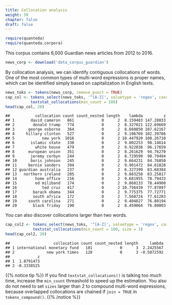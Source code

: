 ```yaml
---
title: Collocation analysis
weight: 50
chapter: false
draft: false
---
```



```r
require(quanteda)
require(quanteda.corpora)
```

This corpus contains 6,000 Guardian news articles from 2012 to 2016.


```r
news_corp <- download('data_corpus_guardian')
```




By collocation analysis, we can identify contiguous collocations of words. One of the most common types of multi-word expressions is proper names, which can be identified simply based on capitalization in English texts.


```r
news_toks <- tokens(news_corp, remove_punct = TRUE)
cap_col <- tokens_select(news_toks, '^[A-Z]', valuetype = 'regex', case_insensitive = FALSE, padding = TRUE) %>% 
           textstat_collocations(min_count = 100)
head(cap_col, 20)
```

```
##           collocation count count_nested length    lambda         z
## 1       david cameron   861            0      2  8.159403 147.28033
## 2        donald trump   774            0      2  8.327021 122.69669
## 3      george osborne   364            0      2  8.660850 107.62167
## 4     hillary clinton   527            0      2  9.106769 102.39786
## 5            new york  1016            0      2 10.447920 100.26710
## 6       islamic state   330            0      2  9.802253  98.14614
## 7         white house   479            0      2  9.922038  96.17659
## 8      european union   351            0      2  8.261629  94.76270
## 9       jeremy corbyn   244            0      2  8.729599  90.79494
## 10      boris johnson   245            0      2  9.664231  84.76850
## 11     bernie sanders   394            0      2  9.901472  84.61828
## 12 guardian australia   237            0      2  6.327399  83.68384
## 13   northern ireland   205            0      2  9.883258  83.25817
## 14        home office   216            0      2  9.681955  78.79433
## 15        ed miliband   174            0      2  9.868133  78.44900
## 16           ted cruz   417            0      2 10.756439  77.87897
## 17       barack obama   344            0      2  9.775375  77.72771
## 18       south africa   172            0      2  7.568724  77.61283
## 19     south carolina   271            0      2  9.404827  76.80194
## 20       black friday   190            0      2  8.459064  76.80003
```

You can also discover collocations larger than two words.


```r
cap_col2 <- tokens_select(news_toks, '^[A-Z]', valuetype = 'regex', case_insensitive = FALSE, padding = TRUE) %>% 
            textstat_collocations(min_count = 100, size = 3)
head(cap_col2, 20)
```

```
##                   collocation count count_nested length     lambda
## 1 international monetary fund   101            0      3  2.2425567
## 2              new york times   128            0      3 -0.5072592
##            z
## 1  1.0791473
## 2 -0.3338525
```

{{% notice tip %}}
If you find `textstat_collocations()` is talking too much time, increase the `min_count` threashold to speed up the estimation. You also do not need to set `sizes` larger than 2 to compound multi-word expressions, because overlapped collocations are chained if `join = TRUE` in `tokens_compound()`.
{{% /notice %}}
